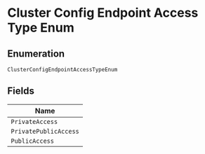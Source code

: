 
# Cluster Config Endpoint Access Type Enum

## Enumeration

`ClusterConfigEndpointAccessTypeEnum`

## Fields

| Name |
|  --- |
| `PrivateAccess` |
| `PrivatePublicAccess` |
| `PublicAccess` |

